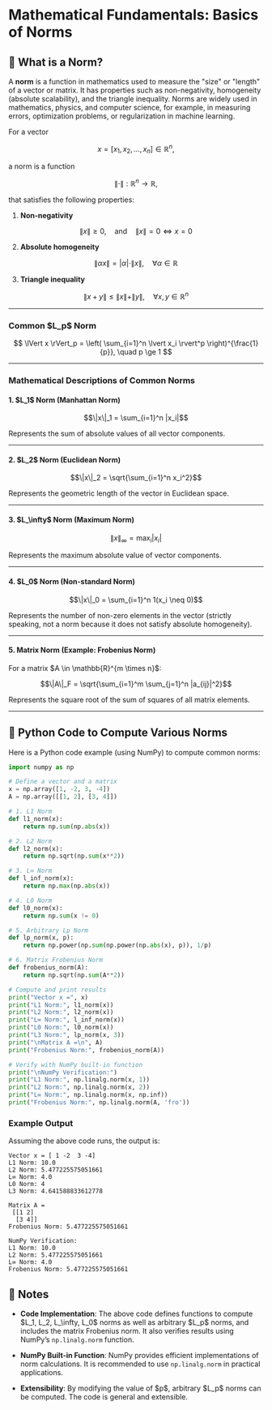 # Mathematical Fundamentals: Basics of Norms

## 📖 What is a Norm?

A **norm** is a function in mathematics used to measure the "size" or "length" of a vector or matrix. It has properties such as non-negativity, homogeneity (absolute scalability), and the triangle inequality. Norms are widely used in mathematics, physics, and computer science, for example, in measuring errors, optimization problems, or regularization in machine learning.

For a vector

$$
x = [x_1, x_2, \ldots, x_n] \in \mathbb{R}^n,
$$

a norm is a function

$$
\|\cdot\| : \mathbb{R}^n \to \mathbb{R},
$$

that satisfies the following properties:

1. **Non-negativity**

$$
\|x\| \geq 0, \quad \text{and} \quad \|x\| = 0 \iff x = 0
$$

2. **Absolute homogeneity**

$$
\|\alpha x\| = |\alpha| \cdot \|x\|, \quad \forall \alpha \in \mathbb{R}
$$

3. **Triangle inequality**

$$
\|x + y\| \leq \|x\| + \|y\|, \quad \forall x, y \in \mathbb{R}^n
$$

---

### Common \$L\_p\$ Norm

$$
\lVert x \rVert_p = \left( \sum_{i=1}^n \lvert x_i \rvert^p \right)^{\frac{1}{p}}, \quad p \ge 1
$$

---

### Mathematical Descriptions of Common Norms

#### 1. \$L\_1\$ Norm (Manhattan Norm)

```math
\|x\|_1 = \sum_{i=1}^n |x_i|
```

Represents the sum of absolute values of all vector components.

---

#### 2. \$L\_2\$ Norm (Euclidean Norm)

```math
\|x\|_2 = \sqrt{\sum_{i=1}^n x_i^2}
```

Represents the geometric length of the vector in Euclidean space.

---

#### 3. \$L\_\infty\$ Norm (Maximum Norm)

```math
\|x\|_\infty = \max_i |x_i|
```

Represents the maximum absolute value of vector components.

---

#### 4. \$L\_0\$ Norm (Non-standard Norm)

```math
\|x\|_0 = \sum_{i=1}^n 1(x_i \neq 0)
```

Represents the number of non-zero elements in the vector (strictly speaking, not a norm because it does not satisfy absolute homogeneity).

---

#### 5. Matrix Norm (Example: Frobenius Norm)

For a matrix \$A \in \mathbb{R}^{m \times n}\$:

```math
\|A\|_F = \sqrt{\sum_{i=1}^m \sum_{j=1}^n |a_{ij}|^2}
```

Represents the square root of the sum of squares of all matrix elements.

---

## 📖 Python Code to Compute Various Norms

Here is a Python code example (using NumPy) to compute common norms:

```python
import numpy as np

# Define a vector and a matrix
x = np.array([1, -2, 3, -4])
A = np.array([[1, 2], [3, 4]])

# 1. L1 Norm
def l1_norm(x):
    return np.sum(np.abs(x))

# 2. L2 Norm
def l2_norm(x):
    return np.sqrt(np.sum(x**2))

# 3. L∞ Norm
def l_inf_norm(x):
    return np.max(np.abs(x))

# 4. L0 Norm
def l0_norm(x):
    return np.sum(x != 0)

# 5. Arbitrary Lp Norm
def lp_norm(x, p):
    return np.power(np.sum(np.power(np.abs(x), p)), 1/p)

# 6. Matrix Frobenius Norm
def frobenius_norm(A):
    return np.sqrt(np.sum(A**2))

# Compute and print results
print("Vector x =", x)
print("L1 Norm:", l1_norm(x))
print("L2 Norm:", l2_norm(x))
print("L∞ Norm:", l_inf_norm(x))
print("L0 Norm:", l0_norm(x))
print("L3 Norm:", lp_norm(x, 3))
print("\nMatrix A =\n", A)
print("Frobenius Norm:", frobenius_norm(A))

# Verify with NumPy built-in function
print("\nNumPy Verification:")
print("L1 Norm:", np.linalg.norm(x, 1))
print("L2 Norm:", np.linalg.norm(x, 2))
print("L∞ Norm:", np.linalg.norm(x, np.inf))
print("Frobenius Norm:", np.linalg.norm(A, 'fro'))
```

### Example Output

Assuming the above code runs, the output is:

```
Vector x = [ 1 -2  3 -4]
L1 Norm: 10.0
L2 Norm: 5.477225575051661
L∞ Norm: 4.0
L0 Norm: 4
L3 Norm: 4.641588833612778

Matrix A =
 [[1 2]
  [3 4]]
Frobenius Norm: 5.477225575051661

NumPy Verification:
L1 Norm: 10.0
L2 Norm: 5.477225575051661
L∞ Norm: 4.0
Frobenius Norm: 5.477225575051661
```



## 📖 Notes

* **Code Implementation**: The above code defines functions to compute \$L\_1, L\_2, L\_\infty, L\_0\$ norms as well as arbitrary \$L\_p\$ norms, and includes the matrix Frobenius norm. It also verifies results using NumPy’s `np.linalg.norm` function.

* **NumPy Built-in Function**: NumPy provides efficient implementations of norm calculations. It is recommended to use `np.linalg.norm` in practical applications.

* **Extensibility**: By modifying the value of \$p\$, arbitrary \$L\_p\$ norms can be computed. The code is general and extensible.


